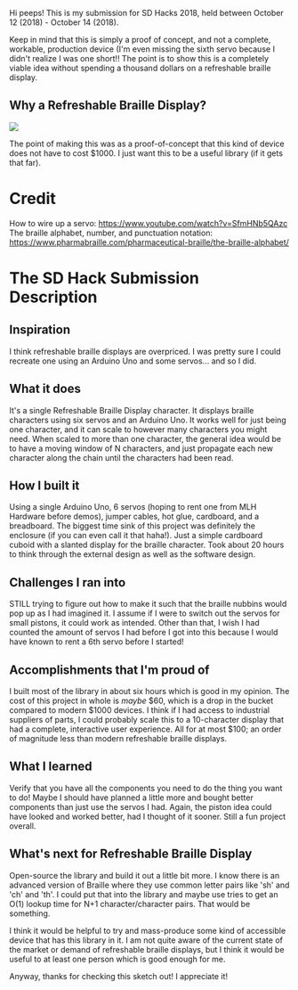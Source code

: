 Hi peeps! This is my submission for SD Hacks 2018, held between October 12 (2018) - October 14 (2018).

Keep in mind that this is simply a proof of concept, and not a complete, workable, production device (I'm even missing the sixth servo because I didn't realize I was one short!! The point is to show this is a completely viable idea without spending a thousand dollars on a refreshable braille display.

## Why a Refreshable Braille Display?

<img src="refreshableBrailleDisplay.gif" />

The point of making this was as a proof-of-concept that this kind of device does not have to cost $1000. I just want this to be a useful library (if it gets that far).

# Credit

How to wire up a servo: https://www.youtube.com/watch?v=SfmHNb5QAzc <br/>
The braille alphabet, number, and punctuation notation: https://www.pharmabraille.com/pharmaceutical-braille/the-braille-alphabet/

# The SD Hack Submission Description
## Inspiration

I think refreshable braille displays are overpriced. I was pretty sure I could recreate one using an Arduino Uno and some servos... and so I did.

## What it does
It's a single Refreshable Braille Display character. It displays braille characters using six servos and an Arduino Uno. It works well for just being one character, and it can scale to however many characters you might need. When scaled to more than one character, the general idea would be to have a moving window of N characters, and just propagate each new character along the chain until the characters had been read.

## How I built it
Using a single Arduino Uno, 6 servos (hoping to rent one from MLH Hardware before demos), jumper cables, hot glue, cardboard, and a breadboard. The biggest time sink of this project was definitely the enclosure (if you can even call it that haha!). Just a simple cardboard cuboid with a slanted display for the braille character. Took about 20 hours to think through the external design as well as the software design. 

## Challenges I ran into
STILL trying to figure out how to make it such that the braille nubbins would pop up as I had imagined it. I assume if I were to switch out the servos for small pistons, it could work as intended. Other than that, I wish I had counted the amount of servos I had before I got into this because I would have known to rent a 6th servo before I started!

## Accomplishments that I'm proud of
I built most of the library in about six hours which is good in my opinion. The cost of this project in whole is _maybe_ $60, which is a drop in the bucket compared to modern $1000 devices. I think if I had access to industrial suppliers of parts, I could probably scale this to a 10-character display that had a complete, interactive user experience. All for at most $100; an order of magnitude less than modern refreshable braille displays.
 
## What I learned
Verify that you have all the components you need to do the thing you want to do! Maybe I should have planned a little more and bought better components than just use the servos I had. Again, the piston idea could have looked and worked better, had I thought of it sooner. Still a fun project overall.

## What's next for Refreshable Braille Display
Open-source the library and build it out a little bit more. I know there is an advanced version of Braille where they use common letter pairs like 'sh' and 'ch' and 'th'. I could put that into the library and maybe use tries to get an O(1) lookup time for N+1 character/character pairs. That would be something.

I think it would be helpful to try and mass-produce some kind of accessible device that has this library in it. I am not quite aware of the current state of the market or demand of refreshable braille displays, but I think it would be useful to at least one person which is good enough for me.

Anyway, thanks for checking this sketch out! I appreciate it!
